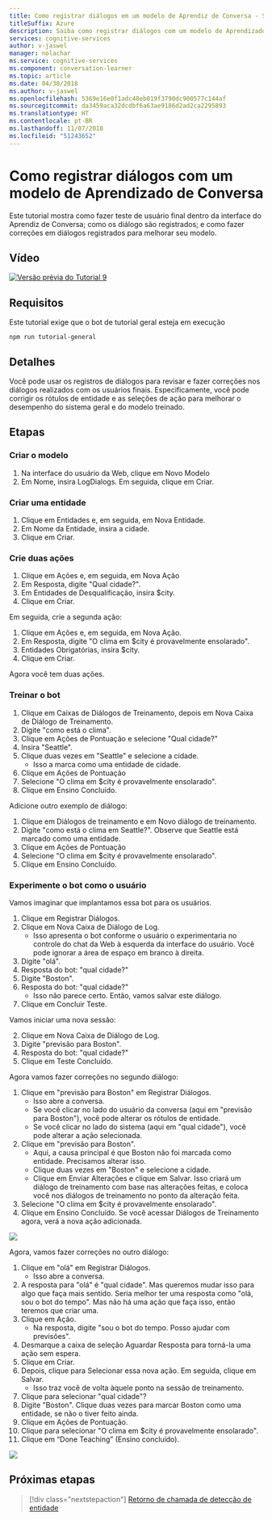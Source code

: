 ```yaml
---
title: Como registrar diálogos em um modelo de Aprendiz de Conversa - Serviços Cognitivos da Microsoft | Microsoft Docs
titleSuffix: Azure
description: Saiba como registrar diálogos com um modelo de Aprendizado de Conversa.
services: cognitive-services
author: v-jaswel
manager: nolachar
ms.service: cognitive-services
ms.component: conversation-learner
ms.topic: article
ms.date: 04/30/2018
ms.author: v-jaswel
ms.openlocfilehash: 5369e16e0f1adc48eb019f3790dc900577c144af
ms.sourcegitcommit: da3459aca32dcdbf6a63ae9186d2ad2ca2295893
ms.translationtype: HT
ms.contentlocale: pt-BR
ms.lasthandoff: 11/07/2018
ms.locfileid: "51243652"
---
```

# <a name="how-to-log-dialogs-in-a-conversation-learner-model"></a>Como registrar diálogos com um modelo de Aprendizado de Conversa

Este tutorial mostra como fazer teste de usuário final dentro da interface do Aprendiz de Conversa; como os diálogo são registrados; e como fazer correções em diálogos registrados para melhorar seu modelo.

## <a name="video"></a>Vídeo

[![Versão prévia do Tutorial 9](https://aka.ms/cl-tutorial-09-preview)](https://aka.ms/blis-tutorial-09)

## <a name="requirements"></a>Requisitos
Este tutorial exige que o bot de tutorial geral esteja em execução

    npm run tutorial-general

## <a name="details"></a>Detalhes
Você pode usar os registros de diálogos para revisar e fazer correções nos diálogos realizados com os usuários finais.  Especificamente, você pode corrigir os rótulos de entidade e as seleções de ação para melhorar o desempenho do sistema geral e do modelo treinado. 

## <a name="steps"></a>Etapas

### <a name="create-the-model"></a>Criar o modelo

1. Na interface do usuário da Web, clique em Novo Modelo
2. Em Nome, insira LogDialogs. Em seguida, clique em Criar.

### <a name="create-an-entity"></a>Criar uma entidade

1. Clique em Entidades e, em seguida, em Nova Entidade.
2. Em Nome da Entidade, insira a cidade.
3. Clique em Criar.

### <a name="create-two-actions"></a>Crie duas ações

1. Clique em Ações e, em seguida, em Nova Ação
2. Em Resposta, digite "Qual cidade?".
3. Em Entidades de Desqualificação, insira $city.
3. Clique em Criar. 

Em seguida, crie a segunda ação:

1. Clique em Ações e, em seguida, em Nova Ação.
3. Em Resposta, digite "O clima em $city é provavelmente ensolarado".
4. Entidades Obrigatórias, insira $city.
4. Clique em Criar.

Agora você tem duas ações.

### <a name="train-the-bot"></a>Treinar o bot

1. Clique em Caixas de Diálogos de Treinamento, depois em Nova Caixa de Diálogo de Treinamento.
2. Digite "como está o clima".
3. Clique em Ações de Pontuação e selecione "Qual cidade?"
2. Insira "Seattle".
3. Clique duas vezes em "Seattle" e selecione a cidade.
    - Isso a marca como uma entidade de cidade.
5. Clique em Ações de Pontuação
6. Selecione "O clima em $city é provavelmente ensolarado".
7. Clique em Ensino Concluído.

Adicione outro exemplo de diálogo:

1. Clique em Diálogos de treinamento e em Novo diálogo de treinamento.
2. Digite "como está o clima em Seattle?". Observe que Seattle está marcado como uma entidade.
5. Clique em Ações de Pontuação 
6. Selecione "O clima em $city é provavelmente ensolarado".
7. Clique em Ensino Concluído.

### <a name="try-the-bot-as-the-user"></a>Experimente o bot como o usuário
Vamos imaginar que implantamos essa bot para os usuários.

1. Clique em Registrar Diálogos.
2. Clique em Nova Caixa de Diálogo de Log.
    - Isso apresenta o bot conforme o usuário o experimentaria no controle do chat da Web à esquerda da interface do usuário. Você pode ignorar a área de espaço em branco à direita.
3. Digite "olá".
4. Resposta do bot: "qual cidade?"
4. Digite "Boston".
5. Resposta do bot: "qual cidade?"
    - Isso não parece certo. Então, vamos salvar este diálogo.
2. Clique em Concluir Teste.

Vamos iniciar uma nova sessão:

2. Clique em Nova Caixa de Diálogo de Log.
3. Digite "previsão para Boston".
4. Resposta do bot: "qual cidade?"
2. Clique em Teste Concluído.

Agora vamos fazer correções no segundo diálogo:

1. Clique em "previsão para Boston" em Registrar Diálogos.
    - Isso abre a conversa.
    - Se você clicar no lado do usuário da conversa (aqui em "previsão para Boston"), você pode alterar os rótulos de entidade.
    - Se você clicar no lado do sistema (aqui em "qual cidade"), você pode alterar a ação selecionada.
5. Clique em "previsão para Boston". 
    - Aqui, a causa principal é que Boston não foi marcada como entidade. Precisamos alterar isso.
    - Clique duas vezes em "Boston" e selecione a cidade.
    - Clique em Enviar Alterações e clique em Salvar. Isso criará um diálogo de treinamento com base nas alterações feitas, e coloca você nos diálogos de treinamento no ponto da alteração feita.
6. Selecione "O clima em $city é provavelmente ensolarado".
7. Clique em Ensino Concluído. Se você acessar Diálogos de Treinamento agora, verá a nova ação adicionada.

![](../media/tutorial9_logdiag1.PNG)

Agora, vamos fazer correções no outro diálogo:

1. Clique em "olá" em Registrar Diálogos.
    - Isso abre a conversa.
3. A resposta para "olá" é "qual cidade". Mas queremos mudar isso para algo que faça mais sentido. Seria melhor ter uma resposta como "olá, sou o bot do tempo". Mas não há uma ação que faça isso, então teremos que criar uma.
4. Clique em Ação.
    - Na resposta, digite "sou o bot do tempo. Posso ajudar com previsões".
6. Desmarque a caixa de seleção Aguardar Resposta para torná-la uma ação sem espera.
7. Clique em Criar.
8. Depois, clique para Selecionar essa nova ação. Em seguida, clique em Salvar.
    - Isso traz você de volta àquele ponto na sessão de treinamento.
6. Clique para selecionar "qual cidade"?
7. Digite "Boston". Clique duas vezes para marcar Boston como uma entidade, se não o tiver feito ainda.
8. Clique em Ações de Pontuação.
9. Clique para selecionar "O clima em $city é provavelmente ensolarado".
10. Clique em “Done Teaching” (Ensino concluído).

![](../media/tutorial9_addnewaction.PNG)

## <a name="next-steps"></a>Próximas etapas

> [!div class="nextstepaction"]
> [Retorno de chamada de detecção de entidade](./10-entity-detection-callback.md)
